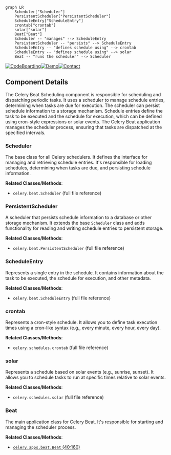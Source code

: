 ```mermaid
graph LR
    Scheduler["Scheduler"]
    PersistentScheduler["PersistentScheduler"]
    ScheduleEntry["ScheduleEntry"]
    crontab["crontab"]
    solar["solar"]
    Beat["Beat"]
    Scheduler -- "manages" --> ScheduleEntry
    PersistentScheduler -- "persists" --> ScheduleEntry
    ScheduleEntry -- "defines schedule using" --> crontab
    ScheduleEntry -- "defines schedule using" --> solar
    Beat -- "runs the scheduler" --> Scheduler
```
[![CodeBoarding](https://img.shields.io/badge/Generated%20by-CodeBoarding-9cf?style=flat-square)](https://github.com/CodeBoarding/GeneratedOnBoardings)[![Demo](https://img.shields.io/badge/Try%20our-Demo-blue?style=flat-square)](https://www.codeboarding.org/demo)[![Contact](https://img.shields.io/badge/Contact%20us%20-%20codeboarding@gmail.com-lightgrey?style=flat-square)](mailto:codeboarding@gmail.com)

## Component Details

The Celery Beat Scheduling component is responsible for scheduling and dispatching periodic tasks. It uses a scheduler to manage schedule entries, determining when tasks are due for execution. The scheduler can persist schedule information to a storage mechanism. Schedule entries define the task to be executed and the schedule for execution, which can be defined using cron-style expressions or solar events. The Celery Beat application manages the scheduler process, ensuring that tasks are dispatched at the specified intervals.

### Scheduler
The base class for all Celery schedulers. It defines the interface for managing and retrieving schedule entries. It's responsible for loading schedules, determining when tasks are due, and persisting schedule information.


**Related Classes/Methods**:

- `celery.beat.Scheduler` (full file reference)


### PersistentScheduler
A scheduler that persists schedule information to a database or other storage mechanism. It extends the base `Scheduler` class and adds functionality for reading and writing schedule entries to persistent storage.


**Related Classes/Methods**:

- `celery.beat.PersistentScheduler` (full file reference)


### ScheduleEntry
Represents a single entry in the schedule. It contains information about the task to be executed, the schedule for execution, and other metadata.


**Related Classes/Methods**:

- `celery.beat.ScheduleEntry` (full file reference)


### crontab
Represents a cron-style schedule. It allows you to define task execution times using a cron-like syntax (e.g., every minute, every hour, every day).


**Related Classes/Methods**:

- `celery.schedules.crontab` (full file reference)


### solar
Represents a schedule based on solar events (e.g., sunrise, sunset). It allows you to schedule tasks to run at specific times relative to solar events.


**Related Classes/Methods**:

- `celery.schedules.solar` (full file reference)


### Beat
The main application class for Celery Beat. It's responsible for starting and managing the scheduler process.


**Related Classes/Methods**:

- <a href="https://github.com/celery/celery/blob/master/celery/apps/beat.py#L40-L160" target="_blank" rel="noopener noreferrer">`celery.apps.beat.Beat` (40:160)</a>